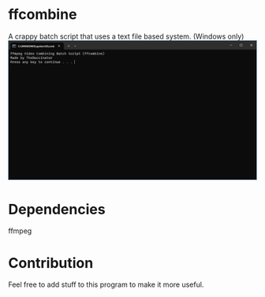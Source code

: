 # ffcombine
A crappy batch script that uses a text file based system. (Windows only)
![Alt text](/screenshot.png?raw=true "Screenshot of ffcombine")

# Dependencies
ffmpeg

#  Contribution
Feel free to add stuff to this program to make it more useful.
